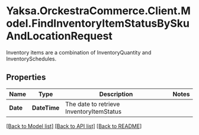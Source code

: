 # Yaksa.OrckestraCommerce.Client.Model.FindInventoryItemStatusBySkuAndLocationRequest
Inventory items are a combination of InventoryQuantity and InventorySchedules.

## Properties

Name | Type | Description | Notes
------------ | ------------- | ------------- | -------------
**Date** | **DateTime** | The date to retrieve InventoryItemStatus | 

[[Back to Model list]](../README.md#documentation-for-models) [[Back to API list]](../README.md#documentation-for-api-endpoints) [[Back to README]](../README.md)

